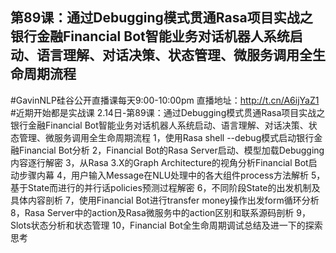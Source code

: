 ## 第89课：通过Debugging模式贯通Rasa项目实战之银行金融Financial Bot智能业务对话机器人系统启动、语言理解、对话决策、状态管理、微服务调用全生命周期流程
#GavinNLP硅谷公开直播课每天9:00-10:00pm
直播地址：http://t.cn/A6ijYaZ1 
#近期开始都是实战课
2.14日-第89课：通过Debugging模式贯通Rasa项目实战之银行金融Financial Bot智能业务对话机器人系统启动、语言理解、对话决策、状态管理、微服务调用全生命周期流程
1，使用Rasa shell --debug模式启动银行金融Financial Bot分析
2，Financial Bot的Rasa Server启动、模型加载Debugging内容逐行解密
3，从Rasa 3.X的Graph Architecture的视角分析Financial Bot启动步骤内幕
4，用户输入Message在NLU处理中的各大组件process方法解析
5，基于State而进行的并行话policies预测过程解密
6，不同阶段State的出发机制及具体内容剖析
7，使用Financial Bot进行transfer money操作出发form循环分析
8，Rasa Server中的action及Rasa微服务中的action区别和联系源码剖析
9，Slots状态分析和状态管理
10，Financial Bot全生命周期调试总结及进一下的探索思考
